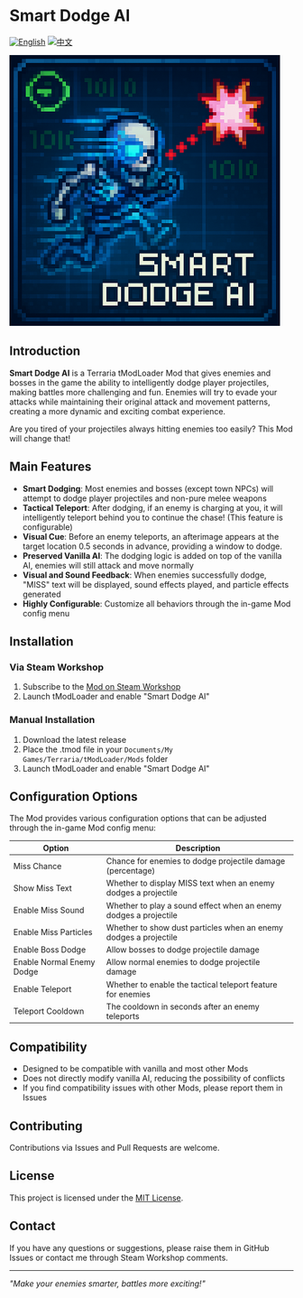 # Smart Dodge AI

[![English](https://img.shields.io/badge/Language-English-blue)](README_EN.md) [![中文](https://img.shields.io/badge/语言-中文-red)](README.md)

![Mod Logo](icon_workshop.png)

## Introduction

**Smart Dodge AI** is a Terraria tModLoader Mod that gives enemies and bosses in the game the ability to intelligently dodge player projectiles, making battles more challenging and fun. Enemies will try to evade your attacks while maintaining their original attack and movement patterns, creating a more dynamic and exciting combat experience.

Are you tired of your projectiles always hitting enemies too easily? This Mod will change that!

## Main Features

- **Smart Dodging**: Most enemies and bosses (except town NPCs) will attempt to dodge player projectiles and non-pure melee weapons
- **Tactical Teleport**: After dodging, if an enemy is charging at you, it will intelligently teleport behind you to continue the chase! (This feature is configurable)
- **Visual Cue**: Before an enemy teleports, an afterimage appears at the target location 0.5 seconds in advance, providing a window to dodge.
- **Preserved Vanilla AI**: The dodging logic is added on top of the vanilla AI, enemies will still attack and move normally
- **Visual and Sound Feedback**: When enemies successfully dodge, "MISS" text will be displayed, sound effects played, and particle effects generated
- **Highly Configurable**: Customize all behaviors through the in-game Mod config menu

## Installation

### Via Steam Workshop
1. Subscribe to the [Mod on Steam Workshop](https://steamcommunity.com/sharedfiles/filedetails/?id=3458598925)
2. Launch tModLoader and enable "Smart Dodge AI"

### Manual Installation
1. Download the latest release
2. Place the .tmod file in your `Documents/My Games/Terraria/tModLoader/Mods` folder
3. Launch tModLoader and enable "Smart Dodge AI"

## Configuration Options

The Mod provides various configuration options that can be adjusted through the in-game Mod config menu:

| Option | Description |
|--------|-------------|
| Miss Chance | Chance for enemies to dodge projectile damage (percentage) |
| Show Miss Text | Whether to display MISS text when an enemy dodges a projectile |
| Enable Miss Sound | Whether to play a sound effect when an enemy dodges a projectile |
| Enable Miss Particles | Whether to show dust particles when an enemy dodges a projectile |
| Enable Boss Dodge | Allow bosses to dodge projectile damage |
| Enable Normal Enemy Dodge | Allow normal enemies to dodge projectile damage |
| Enable Teleport | Whether to enable the tactical teleport feature for enemies |
| Teleport Cooldown | The cooldown in seconds after an enemy teleports |

## Compatibility

- Designed to be compatible with vanilla and most other Mods
- Does not directly modify vanilla AI, reducing the possibility of conflicts
- If you find compatibility issues with other Mods, please report them in Issues

## Contributing

Contributions via Issues and Pull Requests are welcome.

## License

This project is licensed under the [MIT License](LICENSE).

## Contact

If you have any questions or suggestions, please raise them in GitHub Issues or contact me through Steam Workshop comments.

---

*"Make your enemies smarter, battles more exciting!"* 